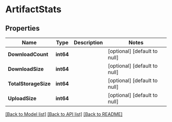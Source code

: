 # ArtifactStats

## Properties
Name | Type | Description | Notes
------------ | ------------- | ------------- | -------------
**DownloadCount** | **int64** |  | [optional] [default to null]
**DownloadSize** | **int64** |  | [optional] [default to null]
**TotalStorageSize** | **int64** |  | [optional] [default to null]
**UploadSize** | **int64** |  | [optional] [default to null]

[[Back to Model list]](../README.md#documentation-for-models) [[Back to API list]](../README.md#documentation-for-api-endpoints) [[Back to README]](../README.md)

